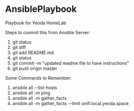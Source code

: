 # AnsiblePlaybook
Playbook for Yeoda HomeLab

Steps to commit this from Ansible Server:

1) git status
2) git diff <FileName>
3) git add README.md
4) git status
5) git commit -m "updated readme file to have instructions"
6) git push origin master


Some Commands to Remember:

1) ansible all --list-hosts
2) ansible all -m ping
3) ansible all -m gather_facts
4) ansible all -m gather_facts --limit unifi.local.yeoda.space
